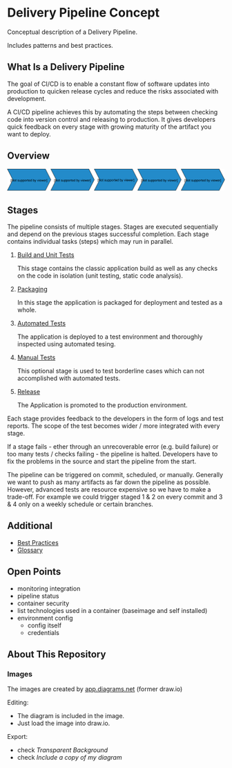 # Delivery Pipeline Concept

Conceptual description of a Delivery Pipeline.

Includes patterns and best practices.

## What Is a Delivery Pipeline

The goal of CI/CD is to enable a constant flow of software updates into production to quicken release cycles and reduce the risks associated with development.

A CI/CD pipeline achieves this by automating the steps between checking code into version control and releasing to production. It gives developers quick feedback on every stage with growing maturity of the artifact you want to deploy.

## Overview

![Delivery Pipeline Overview](images/delivery-pipeline-overview.svg)

## Stages

The pipeline consists of multiple stages. Stages are executed sequentially and depend on the previous stages successful completion. Each stage contains individual tasks (steps) which may run in parallel.

1. [Build and Unit Tests](stages/01-build/README.md)

    This stage contains the classic application build as well as any checks on the code in isolation (unit testing, static code analysis).

2. [Packaging](stages/02-packaging/README.md)

    In this stage the application is packaged for deployment and tested as a whole.

3. [Automated Tests](stages/03-automated-tests/README.md)

    The application is deployed to a test environment and thoroughly inspected using automated tesing.

4. [Manual Tests](stages/04-manual-tests/README.md)

    This optional stage is used to test borderline cases which can not accomplished with automated tests.

5. [Release](stages/05-release/README.md)

    The Application is promoted to the production environment.

Each stage provides feedback to the developers in the form of logs and test reports. The scope of the test becomes wider / more integrated with every stage.

If a stage fails - ether through an unrecoverable error (e.g. build failure) or too many tests / checks failing - the pipeline is halted. Developers have to fix the problems in the source and start the pipeline from the start.

The pipeline can be triggered on commit, scheduled, or manually. Generally we want to push as many artifacts as far down the pipeline as possible. However, advanced tests are resource expensive so we have to make a trade-off. For example we could trigger staged 1 & 2 on every commit and 3 & 4 only on a weekly schedule or certain branches.

## Additional

* [Best Practices](best-practices.md)
* [Glossary](glossary.md)

## Open Points

* monitoring integration
* pipeline status
* container security
* list technologies used in a container (baseimage and self installed)
* environment config
  * config itself
  * credentials

## About This Repository

### Images

The images are created by [app.diagrams.net](https://app.diagrams.net/) (former draw.io)

Editing:

* The diagram is included in the image.
* Just load the image into draw.io.

Export:

* check *Transparent Background*
* check *Include a copy of my diagram*
